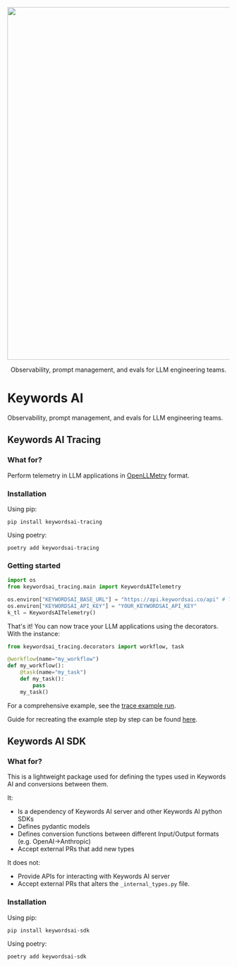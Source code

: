 <p align="center">
<a href="https://www.keywordsai.co">
<img width="800" src="https://keywordsai-static.s3.us-east-1.amazonaws.com/social_media_images/logo-header.jpg">
</a>
</p>
<p align="center">
  <p align="center">Observability, prompt management, and evals for LLM engineering teams.</p>
</p>

# Keywords AI

Observability, prompt management, and evals for LLM engineering teams.

## Keywords AI Tracing

### What for?
Perform telemetry in LLM applications in [OpenLLMetry](https://github.com/traceloop/openllmetry) format.

### Installation
Using pip:
```
pip install keywordsai-tracing
```
Using poetry:
```
poetry add keywordsai-tracing
```
### Getting started
```python
import os
from keywordsai_tracing.main import KeywordsAITelemetry

os.environ["KEYWORDSAI_BASE_URL"] = "https://api.keywordsai.co/api" # This is also the default value if not explicitly set
os.environ["KEYWORDSAI_API_KEY"] = "YOUR_KEYWORDSAI_API_KEY"
k_tl = KeywordsAITelemetry()
```
That's it! You can now trace your LLM applications using the decorators.
With the instance:
```python
from keywordsai_tracing.decorators import workflow, task

@workflow(name="my_workflow")
def my_workflow():
    @task(name="my_task")
    def my_task():
        pass
    my_task()
```
For a comprehensive example, see the [trace example run](https://github.com/Keywords-AI/keywordsai_sdks/blob/main/python-sdks/keywordsai-tracing/tests/tracing_tests/basic_workflow_test.py).

Guide for recreating the example step by step can be found [here](https://github.com/Keywords-AI/keywordsai_sdks/blob/main/python-sdks/keywordsai-tracing/README.md).

## Keywords AI SDK
### What for?
This is a lightweight package used for defining the types used in Keywords AI and conversions between them.

It:
- Is a dependency of Keywords AI server and other Keywords AI python SDKs
- Defines pydantic models
- Defines conversion functions between different Input/Output formats (e.g. OpenAI->Anthropic)
- Accept external PRs that add new types

It does not:
- Provide APIs for interacting with Keywords AI server
- Accept external PRs that alters the `_internal_types.py` file.

### Installation

Using pip:
```
pip install keywordsai-sdk
```
Using poetry:
```
poetry add keywordsai-sdk
```

